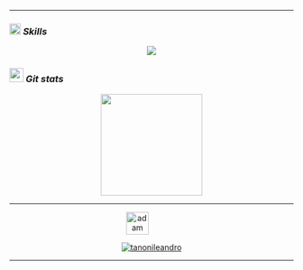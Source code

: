 <hr>

### <picture><img src = "https://media2.giphy.com/media/QssGEmpkyEOhBCb7e1/giphy.gif?cid=ecf05e47a0n3gi1bfqntqmob8g9aid1oyj2wr3ds3mg700bl&rid=giphy.gif" width = 20px></picture> <i><b>Skills</b></i>
<p align="center">
  <a href="https://skillicons.dev">
    <img src="https://skillicons.dev/icons?i=cs,net,python,django,flask,js,react,postgresql,mysql&perline=14" />
  </a>
</p>

### <img src="https://th.bing.com/th/id/R.011db7f1e14cdcefd5ed8b056f70d038?rik=NHHx7PD%2bLTi5YA&riu=http%3a%2f%2fui.trinine.net%2fwp%2fwp-content%2fuploads%2f2016%2f06%2f20160602_GraphAnimeIcon.gif&ehk=TXXGvgTPI6i%2f5xQe%2fW3mnT36hQPfIBwZcQsaKAlJWhs%3d&risl=&pid=ImgRaw&r=0" width="25"><i><b>&nbsp;Git stats</b></i>

<p align="center">
  <a href="https://github.com/tanonileandro">
    <img height="180em"  src="https://github-readme-stats.vercel.app/api/top-langs/?username=tanonileandro&layout=compact&langs_count=10&theme=dark&hide_border=true&hide_title=True"/>
  </a>
</p>

<hr>
<p align="center">
  <a href="https://www.linkedin.com/in/leandro-tanoni/" target="blank"><img align="center"
      src="https://img.icons8.com/fluency/48/000000/linkedin.png"
   alt="adam pithewan" height="40" style="margin-right: 50px;"/></a>
</p>

<p align="center">
	<a href="https://github.com/tanonileandro">
		<img src="https://komarev.com/ghpvc/?username=tanonileandro&label=Profile%20views&color=0e75b6&style=flat" alt="tanonileandro" />
	</a>
</p>
<hr>
